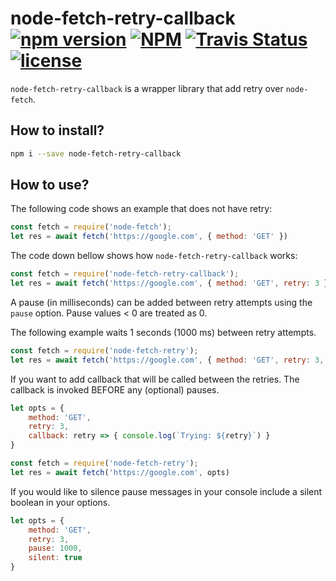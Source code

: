 # node-fetch-retry-callback [![npm version](https://img.shields.io/npm/v/node-fetch-retry.svg?style=flat)](https://www.npmjs.com/package/node-fetch-retry-callback) [![NPM](https://img.shields.io/npm/dt/node-fetch-retry.svg?style=flat-square&colorB=fd7463)](https://www.npmjs.com/package/node-fetch-retry) <a href="https://travis-ci.org/greatjapa/node-fetch-retry"><img alt="Travis Status" src="https://travis-ci.org/greatjapa/node-fetch-retry.svg?branch=master"></a> [![license](https://img.shields.io/github/license/mashape/apistatus.svg?maxAge=2592000)](https://github.com/greatjapa/node-fetch-retry/blob/master/LICENSE)

`node-fetch-retry-callback` is a wrapper library that add retry over `node-fetch`.


## How to install?
```bash
npm i --save node-fetch-retry-callback
```

## How to use?

The following code shows an example that does not have retry:

```javascript
const fetch = require('node-fetch');
let res = await fetch('https://google.com', { method: 'GET' })
```

The code down bellow shows how `node-fetch-retry-callback` works:

```javascript
const fetch = require('node-fetch-retry-callback');
let res = await fetch('https://google.com', { method: 'GET', retry: 3 })
```

A pause (in milliseconds) can be added between retry attempts using the `pause` option. Pause values < 0 are treated as 0.

The following example waits 1 seconds (1000 ms) between retry attempts.

```javascript
const fetch = require('node-fetch-retry');
let res = await fetch('https://google.com', { method: 'GET', retry: 3, pause: 1000 })
```

If you want to add callback that will be called between the retries. The callback is invoked BEFORE any (optional) pauses.

```javascript
let opts = {
    method: 'GET', 
    retry: 3,
    callback: retry => { console.log(`Trying: ${retry}`) }
}

const fetch = require('node-fetch-retry');
let res = await fetch('https://google.com', opts)
```

If you would like to silence pause messages in your console include a silent boolean in your options.
```javascript
let opts = {
    method: 'GET',
    retry: 3,
    pause: 1000,
    silent: true
}
```